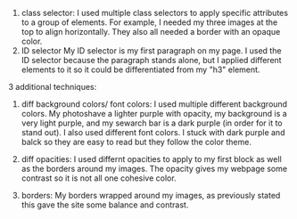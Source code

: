 
1. class selector: 
I used multiple class selectors to apply specific attributes to a group of elements. For example, I needed my three images at the top to align horizontally. They also all needed a border with an opaque color. 
2. ID selector
My ID selector is my first paragraph on my page. I used the ID selector because the paragraph stands alone, but I applied different elements to it so it could be differentiated from my "h3" element. 

3 additional techniques: 

1. diff background colors/ font colors: 
I used multiple different background colors. My photoshave a lighter purple with opacity, my background is a very light purple, and my sewarch bar is a dark purple (in order for it to stand out). I also used different font colors. I stuck with dark purple and balck so they are easy to read but they follow the color theme. 

2. diff opacities: I used differnt opacities to apply to my first block as well as the borders around my images. The opacity gives my webpage some contrast so it is not all one cohesive color. 

3. borders: My borders wrapped around my images, as previously stated this gave the site some balance and contrast. 